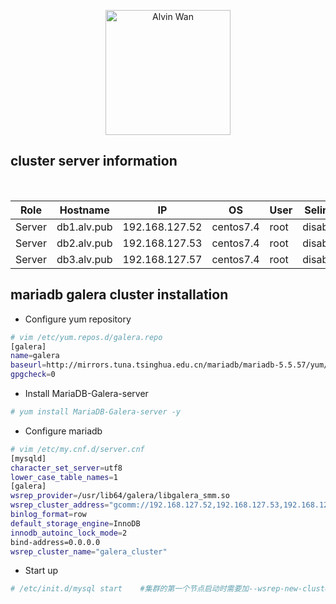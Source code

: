 <p align='center'> <a href='https://github.com/alvinwancn' target="_blank"> <img src='https://github.com/AlvinWanCN/life-record/raw/master/images/etlucency.png' alt='Alvin Wan' width=200></a></p>

## cluster server information

<html>
<table>
    <thead>
        <th>Role</th>
        <th>Hostname</th>
        <th>IP</th>
        <th>OS</th>
        <th>User</th>
        <th>Selinux</th>
        <th>Firewalld</th>
    </thead>
    <tr>
        <td>Server</td>
        <td>db1.alv.pub</td>
        <td>192.168.127.52</td>
        <td>centos7.4</td>
        <td>root</td>
        <td>disabled</td>
        <td>disabled</td>
    </tr>
    <tr>
        <td>Server</td>
        <td>db2.alv.pub</td>
        <td>192.168.127.53</td>
        <td>centos7.4</td>
        <td>root</td>
        <td>disabled</td>
        <td>disabled</td>
    </tr>
    <tr>
        <td>Server</td>
        <td>db3.alv.pub</td>
        <td>192.168.127.57</td>
        <td>centos7.4</td>
        <td>root</td>
        <td>disabled</td>
        <td>disabled</td>
    </tr>
</table>
 </html>



## mariadb galera cluster installation

- Configure yum repository 
```bash
# vim /etc/yum.repos.d/galera.repo 
[galera]
name=galera
baseurl=http://mirrors.tuna.tsinghua.edu.cn/mariadb/mariadb-5.5.57/yum/centos7-amd64/
gpgcheck=0
```

- Install  MariaDB-Galera-server 
```bash
# yum install MariaDB-Galera-server -y
```

- Configure mariadb
```bash
# vim /etc/my.cnf.d/server.cnf
[mysqld]
character_set_server=utf8
lower_case_table_names=1
[galera]
wsrep_provider=/usr/lib64/galera/libgalera_smm.so
wsrep_cluster_address="gcomm://192.168.127.52,192.168.127.53,192.168.127.57"
binlog_format=row
default_storage_engine=InnoDB
innodb_autoinc_lock_mode=2
bind-address=0.0.0.0
wsrep_cluster_name="galera_cluster"
```

- Start up
```bash
# /etc/init.d/mysql start    #集群的第一个节点启动时需要加--wsrep-new-cluster 参数，其他节点接下来启动时不需要加。
```
